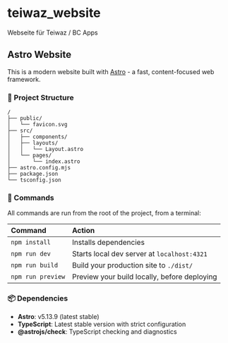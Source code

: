 # teiwaz_website
Webseite für Teiwaz / BC Apps

## Astro Website

This is a modern website built with [Astro](https://astro.build/) - a fast, content-focused web framework.

### 🚀 Project Structure

```text
/
├── public/
│   └── favicon.svg
├── src/
│   ├── components/
│   ├── layouts/
│   │   └── Layout.astro
│   └── pages/
│       └── index.astro
├── astro.config.mjs
├── package.json
└── tsconfig.json
```

### 🧞 Commands

All commands are run from the root of the project, from a terminal:

| Command                   | Action                                           |
| :------------------------ | :----------------------------------------------- |
| `npm install`             | Installs dependencies                            |
| `npm run dev`             | Starts local dev server at `localhost:4321`      |
| `npm run build`           | Build your production site to `./dist/`          |
| `npm run preview`         | Preview your build locally, before deploying     |

### 📦 Dependencies

- **Astro**: v5.13.9 (latest stable)
- **TypeScript**: Latest stable version with strict configuration
- **@astrojs/check**: TypeScript checking and diagnostics
